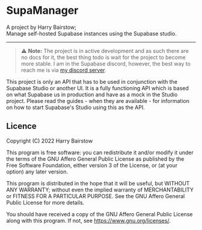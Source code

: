 # SupaManager
A project by Harry Bairstow;<br/>
Manage self-hosted Supabase instances using the Supabase studio.

<hr />

> ⚠️ **Note:** The project is in active development and as such there are no docs for it, the best thing todo is wait for the project to become more stable. I am in the Supabase discord, however, the best way to reach me is via [my discord server](https://discord.gg/4k5HRe6YEp).

This project is only an API that has to be used in conjunction with the Supabase Studio or another UI. It is a fully functioning API which is based on what Supabase us in production and have as a mock in the Studio project. Please read the guides - when they are available - for information on how to start Supabase's Studio using this as the API.

## Licence
Copyright (C) 2022 Harry Bairstow

This program is free software: you can redistribute it and/or modify
it under the terms of the GNU Affero General Public License as published
by the Free Software Foundation, either version 3 of the License, or
(at your option) any later version.

This program is distributed in the hope that it will be useful,
but WITHOUT ANY WARRANTY; without even the implied warranty of
MERCHANTABILITY or FITNESS FOR A PARTICULAR PURPOSE.  See the
GNU Affero General Public License for more details.

You should have received a copy of the GNU Affero General Public License
along with this program.  If not, see <https://www.gnu.org/licenses/>.
